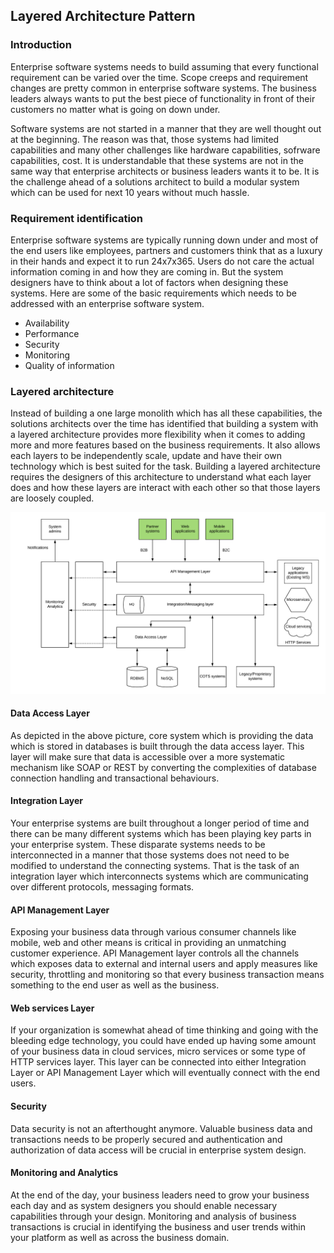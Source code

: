 ## Layered Architecture Pattern

### Introduction
Enterprise software systems needs to build assuming that every functional requirement can be varied over the time. Scope creeps and requirement changes are pretty common in enterprise software systems. The business leaders always wants to put the best piece of functionality in front of their customers no matter what is going on down under. 

Software systems are not started in a manner that they are well thought out at the beginning. The reason was that, those systems had limited capabilities and many other challenges like hardware capabilities, sofrware capabilities, cost. It is understandable that these systems are not in the same way that enterprise architects or business leaders wants it to be. It is the challenge ahead of a solutions architect to build a modular system which can be used for next 10 years without much hassle. 

### Requirement identification

Enterprise software systems are typically running down under and most of the end users like employees, partners and customers think that as a luxury in their hands and expect it to run 24x7x365. Users do not care the actual information coming in and how they are coming in. But the system designers have to think about a lot of factors when designing these systems. Here are some of the basic requirements which needs to be addressed with an enterprise software system.

- Availability
- Performance
- Security
- Monitoring
- Quality of information

### Layered architecture

Instead of building a one large monolith which has all these capabilities, the solutions architects over the time has identified that building a system with a layered architecture provides more flexibility when it comes to adding more and more features based on the business requirements. It also allows each layers to be independently scale, update and have their own technology which is best suited for the task. Building a layered architecture requires the designers of this architecture to understand what each layer does and how these layers are interact with each other so that those layers are loosely coupled. 

![Layered Architecture Pattern](images/Layered-architecture-pattern.png)

#### Data Access Layer
As depicted in the above picture, core system which is providing the data which is stored in databases is built through the data access layer. This layer will make sure that data is accessible over a more systematic mechanism like SOAP or REST by converting the complexities of database connection handling and transactional behaviours. 

#### Integration Layer
Your enterprise systems are built throughout a longer period of time and there can be many different systems which has been playing key parts in your enterprise system. These disparate systems needs to be interconnected in a manner that those systems does not need to be modified to understand the connecting systems. That is the task of an integration layer which interconnects systems which are communicating over different protocols, messaging formats. 

#### API Management Layer
Exposing your business data through various consumer channels like mobile, web and other means is critical in providing an unmatching customer experience. API Management layer controls all the channels which exposes data to external and internal users and apply measures like security, throttling and monitoring so that every business transaction means something to the end user as well as the business. 

#### Web services Layer
If your organization is somewhat ahead of time thinking and going with the bleeding edge technology, you could have ended up having some amount of your business data in cloud services, micro services or some type of HTTP services layer. This layer can be connected into either Integration Layer or API Management Layer which will eventually connect with the end users. 

#### Security
Data security is not an afterthought anymore. Valuable business data and transactions needs to be properly secured and authentication and authorization of data access will be crucial in enterprise system design. 

#### Monitoring and Analytics
At the end of the day, your business leaders need to grow your business each day and as system designers you should enable necessary capabilities through your design. Monitoring and analysis of business transactions is crucial in identifying the business and user trends within your platform as well as across the business domain. 

